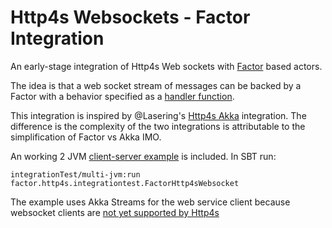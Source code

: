 # Http4s Websockets - Factor Integration

An early-stage integration of Http4s Web sockets with [Factor](https://github.com/benhutchison/factor) based actors.

The idea is that a web socket stream of messages can be backed by a Factor with a behavior specified as a
[handler function](./src/main/scala/factor/http4s/WebSocket.scala).

This integration is inspired by @Lasering's [Http4s Akka](https://github.com/Lasering/http4s-akka) integration.
The difference is the complexity of the two integrations is attributable to the simplification of Factor vs Akka IMO.

An working 2 JVM [client-server example](./integrationTest/src/multi-jvm/scala/factor/http4s/integrationtest/FactorHttp4sWebsocketTest.scala)
is included. In SBT run:

```
integrationTest/multi-jvm:run factor.http4s.integrationtest.FactorHttp4sWebsocket
```
The example uses Akka Streams for the web service client because websocket clients are [not yet supported by Http4s](https://github.com/http4s/http4s/issues/330)
